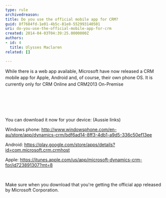 ```yaml
---
type: rule
archivedreason: 
title: Do you use the official mobile app for CRM?
guid: 8f7684fd-1e01-4b5c-81e8-552993140501
uri: do-you-use-the-official-mobile-app-for-crm
created: 2014-04-03T04:39:25.0000000Z
authors:
- id: 4
  title: Ulysses Maclaren
related: []

---
```



<p><span style="line-height&#58;20.799999237060547px;">While there is a web app available, Microsoft have now released a CRM mobile app for Apple, Android and, of course, their own phone OS.</span>​&#160;<span style="line-height&#58;20.799999237060547px;">​</span><span style="line-height&#58;20.799999237060547px;"></span><span style="line-height&#58;20.799999237060547px;">I</span><span style="line-height&#58;20.799999237060547px;">t i</span><span style="line-height&#58;20.799999237060547px;">s currently only for CRM Online a</span><span style="line-height&#58;20.799999237060547px;">nd CRM2013 On-Premis</span><span style="line-height&#58;20.799999237060547px;">e</span></p>
<br><excerpt class='endintro'></excerpt><br>
<p>​</p><p>You can download it now for your device&#58; (Aussie links)</p><p>Windows phone&#58; <a href="http&#58;//www.windowsphone.com/en-au/store/app/dynamics-crm/bdf6ad14-8ff3-4db1-a9d5-336c50ef13ee">http&#58;//www.windowsphone.com/en-au/store/app/dynamics-crm/bdf6ad14-8ff3-4db1-a9d5-336c50ef13ee</a></p><p>Android&#58; <a href="https&#58;//play.google.com/store/apps/details?id=com.microsoft.crm.crmhost">https&#58;//play.google.com/store/apps/details?id=com.microsoft.crm.crmhost</a></p><p>Apple&#58; <a href="https&#58;//itunes.apple.com/us/app/microsoft-dynamics-crm-for/id723891307?mt=8">https&#58;//itunes.apple.com/us/app/microsoft-dynamics-crm-for/id723891307?mt=8</a> </p><p>&#160;</p><p>Make sure when you download that you're getting the official app released by Microsoft Corporation.</p>


